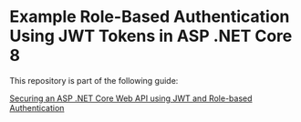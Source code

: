 # Example Role-Based Authentication Using JWT Tokens in ASP .NET Core 8

This repository is part of the following guide:

[Securing an ASP .NET Core Web API using JWT and Role-based Authentication](https://markjames.dev/2023-11-25-jwt-authentication-asp-net/)